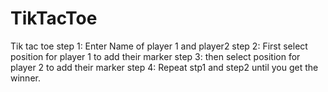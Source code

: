# TikTacToe
Tik tac toe 
step 1: Enter Name of player 1 and player2
step 2: First select position for player 1 to add their marker
step 3: then select position for player 2 to add their marker
step 4: Repeat stp1 and step2 until you get the winner.

